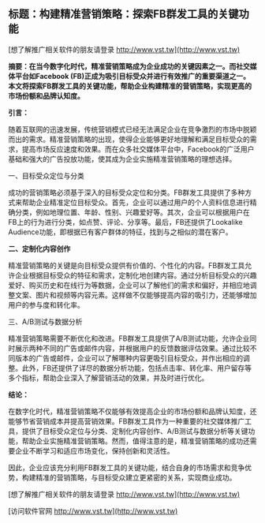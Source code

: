 ## **标题：构建精准营销策略：探索FB群发工具的关键功能**

[想了解推广相关软件的朋友请登录 http://www.vst.tw](http://www.vst.tw)

**摘要：在当今数字化时代，精准营销策略成为企业成功的关键因素之一。而社交媒体平台如Facebook (FB)正成为吸引目标受众并进行有效推广的重要渠道之一。本文将探索FB群发工具的关键功能，帮助企业构建精准的营销策略，实现更高的市场份额和品牌认知度。**

**引言：**

随着互联网的迅速发展，传统营销模式已经无法满足企业在竞争激烈的市场中脱颖而出的需求。精准营销策略的出现，使得企业能够更好地理解和满足目标受众的需求，提高市场反应速度和效果。而在众多社交媒体平台中，Facebook的广泛用户基础和强大的广告投放功能，使其成为企业实施精准营销策略的理想选择。

一、目标受众定位与分类

成功的营销策略必须基于深入的目标受众定位和分类。FB群发工具提供了多种方式来帮助企业精准定位目标受众。首先，企业可以通过用户的个人资料信息进行精确分类，例如地理位置、年龄、性别、兴趣爱好等。其次，企业可以根据用户在FB上的行为进行分类，如点赞、评论、分享等。最后，FB还提供了Lookalike Audience功能，即根据已有客户群体的特征，找到与之相似的潜在客户。

**二、定制化内容创作**

精准营销策略的关键是向目标受众提供有价值的、个性化的内容。FB群发工具允许企业根据目标受众的特征和需求，定制化地创建内容。通过分析目标受众的兴趣爱好、购买历史和在线行为等数据，企业可以了解他们的需求和偏好，并相应地调整文案、图片和视频等内容元素。这样做不仅能够提高内容的吸引力，还能够增加用户的参与度和转化率。

三、A/B测试与数据分析

精准营销策略需要不断优化和改进。FB群发工具提供了A/B测试功能，允许企业同时展示两种不同的广告或邮件内容，并根据用户的反馈数据评估效果。通过比较不同版本的广告或邮件，企业可以了解哪种内容更吸引目标受众，并作出相应的调整。此外，FB还提供了详尽的数据分析功能，包括点击率、转化率、用户留存等多个指标，帮助企业深入了解营销活动的效果，并及时进行优化。

**结论：**

在数字化时代，精准营销策略不仅能够有效提高企业的市场份额和品牌认知度，还能够节省营销成本并提高营销效果。FB群发工具作为一种重要的社交媒体推广工具，提供了目标受众定位与分类、定制化内容创作、A/B测试与数据分析等关键功能，帮助企业实施精准营销策略。然而，值得注意的是，精准营销策略的成功还需要企业不断学习和适应市场变化，保持创新和灵活性。

因此，企业应该充分利用FB群发工具的关键功能，结合自身的市场需求和竞争优势，构建精准的营销策略，与目标受众建立更紧密的关系，实现商业成功。

[想了解推广相关软件的朋友请登录 http://www.vst.tw](http://www.vst.tw)


[访问软件官网 http://www.vst.tw](http://www.vst.tw)
